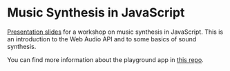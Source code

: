 # Music Synthesis in JavaScript

[Presentation slides](https://volcomix.github.io/music-synthesis-js) for a workshop on music synthesis in JavaScript. This is an introduction to the Web Audio API and to some basics of sound synthesis.

You can find more information about the playground app in [this repo](https://github.com/volcomix/coder-synth).
